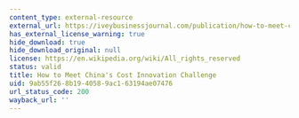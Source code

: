 ```yaml
---
content_type: external-resource
external_url: https://iveybusinessjournal.com/publication/how-to-meet-chinas-cost-innovation-challenge/
has_external_license_warning: true
hide_download: true
hide_download_original: null
license: https://en.wikipedia.org/wiki/All_rights_reserved
status: valid
title: How to Meet China's Cost Innovation Challenge
uid: 9ab55f26-8b19-4058-9ac1-63194ae07476
url_status_code: 200
wayback_url: ''
---
```


